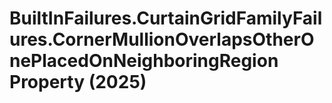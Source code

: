 # BuiltInFailures.CurtainGridFamilyFailures.CornerMullionOverlapsOtherOnePlacedOnNeighboringRegion Property (2025)

﻿
